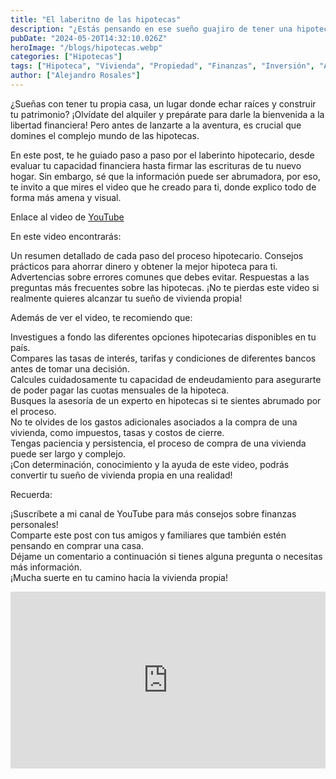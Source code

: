 ```yaml
---
title: "El laberitno de las hipotecas"
description: "¿Estás pensando en ese sueño guajiro de tener una hipoteca para por fin mandar a freír espárragos (mandarlo a la mierda, pues) a tu casero y dejar de pagar un alquiler para tener algo tuyo y darle tu dinero, que ganaste con el sudor de tu frente, a un banco y a Hacienda, para que te fundan a impuestos? Si quieres saber lo básico de una hipoteca y no tienes paciencia para leer!"
pubDate: "2024-05-20T14:32:10.026Z"
heroImage: "/blogs/hipotecas.webp"
categories: ["Hipotecas"]
tags: ["Hipoteca", "Vivienda", "Propiedad", "Finanzas", "Inversión", "Ahorro", "Comprar casa", "Tramites hipotecarios", "Tasacion vivienda", "Oferta vinculante", "Firma hipoteca", "Impuestos vivienda", "Consejos hipoteca", "Asesoría financiera", "Planificación financiera", "España hipoteca", "Madrid hipoteca", "Barcelona hipoteca", "Valencia hipoteca", "Sevilla hipoteca", "Alejandro Rosales", "Viviendapropria", "Micasapropia", "Sueñocasa", "Independencia generacional", "Futuro financiero"]
author: ["Alejandro Rosales"]
---
```



¿Sueñas con tener tu propia casa, un lugar donde echar raíces y construir tu patrimonio? ¡Olvídate del alquiler y prepárate para darle la bienvenida a la libertad financiera! Pero antes de lanzarte a la aventura, es crucial que domines el complejo mundo de las hipotecas.

En este post, te he guiado paso a paso por el laberinto hipotecario, desde evaluar tu capacidad financiera hasta firmar las escrituras de tu nuevo hogar. Sin embargo, sé que la información puede ser abrumadora, por eso, te invito a que mires el video que he creado para ti, donde explico todo de forma más amena y visual.

Enlace al video de [YouTube](https://www.youtube.com/watch?v=O7LmT_p0uGE)

En este video encontrarás:

Un resumen detallado de cada paso del proceso hipotecario.
Consejos prácticos para ahorrar dinero y obtener la mejor hipoteca para ti.
Advertencias sobre errores comunes que debes evitar.
Respuestas a las preguntas más frecuentes sobre las hipotecas.
¡No te pierdas este video si realmente quieres alcanzar tu sueño de vivienda propia!

Además de ver el video, te recomiendo que:

Investigues a fondo las diferentes opciones hipotecarias disponibles en tu país.<br>
Compares las tasas de interés, tarifas y condiciones de diferentes bancos antes de tomar una decisión.<br>
Calcules cuidadosamente tu capacidad de endeudamiento para asegurarte de poder pagar las cuotas mensuales de la hipoteca.<br>
Busques la asesoría de un experto en hipotecas si te sientes abrumado por el proceso.<br>
No te olvides de los gastos adicionales asociados a la compra de una vivienda, como impuestos, tasas y costos de cierre.<br>
Tengas paciencia y persistencia, el proceso de compra de una vivienda puede ser largo y complejo.<br>
¡Con determinación, conocimiento y la ayuda de este video, podrás convertir tu sueño de vivienda propia en una realidad!<br>

Recuerda:

¡Suscríbete a mi canal de YouTube para más consejos sobre finanzas personales!<br>
Comparte este post con tus amigos y familiares que también estén pensando en comprar una casa.<br>
Déjame un comentario a continuación si tienes alguna pregunta o necesitas más información.<br>
¡Mucha suerte en tu camino hacia la vivienda propia!<br>


<div class="iframe-container" style="position: relative; width: 100%; height: 0; padding-bottom: 56.25%; overflow: hidden;">
  <iframe width="560" height="315" src="https://www.youtube.com/embed/O7LmT_p0uGE?si=MBrq4GEc5eTnSzUj" title="YouTube video player" frameborder="0" allow="accelerometer; autoplay; clipboard-write; encrypted-media; gyroscope; picture-in-picture; web-share" allowfullscreen style="position: absolute; top: 0; left: 0; width: 100%; height: 100%; border: none;"></iframe>
</div>